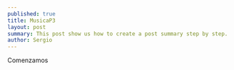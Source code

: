 ```yaml
---
published: true
title: MusicaP3
layout: post
summary: This post show us how to create a post summary step by step. 
author: Sergio 
---
```



Comenzamos
